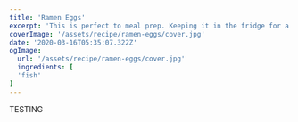 ```yaml
---
title: 'Ramen Eggs'
excerpt: 'This is perfect to meal prep. Keeping it in the fridge for a couple of days actually helps the yolk have a more jammy texture.'
coverImage: '/assets/recipe/ramen-eggs/cover.jpg'
date: '2020-03-16T05:35:07.322Z'
ogImage:
  url: '/assets/recipe/ramen-eggs/cover.jpg'
  ingredients: [
  'fish'
]
---
```

TESTING